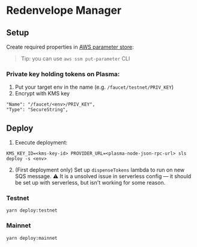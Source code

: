 # Redenvelope Manager

## Setup

Create required properties in [AWS parameter store](https://eu-west-1.console.aws.amazon.com/systems-manager/parameters/?region=eu-west-1):

> Tip: you can use `aws ssm put-parameter` CLI

### Private key holding tokens on Plasma:

1. Put your target env in the name (e.g. `/faucet/testnet/PRIV_KEY`)
2. Encrypt with KMS key

```
"Name": "/faucet/<env>/PRIV_KEY",
"Type": "SecureString",
```


## Deploy

1. Execute deployment:
```
KMS_KEY_ID=<kms-key-id> PROVIDER_URL=<plasma-node-json-rpc-url> sls deploy -s <env>
```

2. (First deployment only) Set up `dispenseTokens` lambda to run on new SQS message.
⚠️ It is a unsolved issue in serverless config — it should be set up with serverless, but isn't working for some reason.

### Testnet

```
yarn deploy:testnet
```

### Mainnet

```
yarn deploy:mainnet
```
